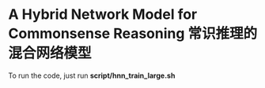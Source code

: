 # A Hybrid Network Model for Commonsense Reasoning  常识推理的混合网络模型
To run the code, just run **script/hnn_train_large.sh**

